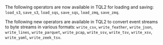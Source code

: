 The following operators are now available in TQL2 for loading and
saving: `load_s3`, `save_s3`, `load_sqs`, `save_sqs`, `load_zmq`,
`save_zmq`.

The following new operators are available in TQL2 to convert event
streams to byte streams in various formats: `write_csv`, `write_feather`,
`write_json`, `write_lines`, `write_parquet`, `write_pcap`, `write_ssv`, `write_tsv`,
`write_xsv`, `write_yaml`, `write_zeek_tsv`.
